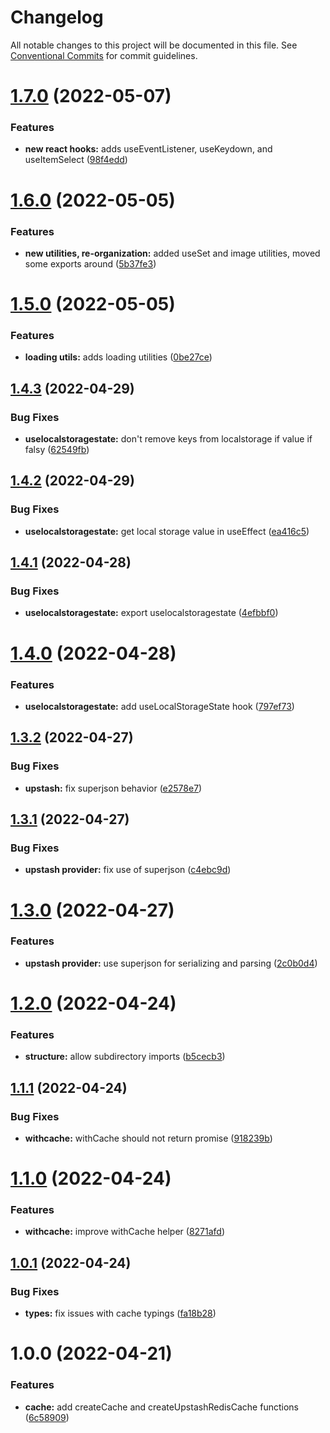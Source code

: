 # Changelog

All notable changes to this project will be documented in this file. See
[Conventional Commits](https://conventionalcommits.org) for commit guidelines.

# [1.7.0](https://github.com/jonbilous/utils/compare/v1.6.0...v1.7.0) (2022-05-07)


### Features

* **new react hooks:** adds useEventListener, useKeydown, and useItemSelect ([98f4edd](https://github.com/jonbilous/utils/commit/98f4edd166f96740ff0cca47ffb67d27b4a62100))

# [1.6.0](https://github.com/jonbilous/utils/compare/v1.5.0...v1.6.0) (2022-05-05)


### Features

* **new utilities, re-organization:** added useSet and image utilities, moved some exports around ([5b37fe3](https://github.com/jonbilous/utils/commit/5b37fe3ceaa01313c57615d021a03fdc4c8ceab0))

# [1.5.0](https://github.com/jonbilous/utils/compare/v1.4.3...v1.5.0) (2022-05-05)


### Features

* **loading utils:** adds loading utilities ([0be27ce](https://github.com/jonbilous/utils/commit/0be27ce1d3e4e7ec777c74055048f5dbf09f79c5))

## [1.4.3](https://github.com/jonbilous/utils/compare/v1.4.2...v1.4.3) (2022-04-29)


### Bug Fixes

* **uselocalstoragestate:** don't remove keys from localstorage if value if falsy ([62549fb](https://github.com/jonbilous/utils/commit/62549fbbaead93c001009d97779f3db7eee25214))

## [1.4.2](https://github.com/jonbilous/utils/compare/v1.4.1...v1.4.2) (2022-04-29)


### Bug Fixes

* **uselocalstoragestate:** get local storage value in useEffect ([ea416c5](https://github.com/jonbilous/utils/commit/ea416c53f0828d3b5d7923233416276325564f23))

## [1.4.1](https://github.com/jonbilous/utils/compare/v1.4.0...v1.4.1) (2022-04-28)


### Bug Fixes

* **uselocalstoragestate:** export uselocalstoragestate ([4efbbf0](https://github.com/jonbilous/utils/commit/4efbbf0dd9e9295154dc928c0c0f702650b1fa80))

# [1.4.0](https://github.com/jonbilous/utils/compare/v1.3.2...v1.4.0) (2022-04-28)


### Features

* **uselocalstoragestate:** add useLocalStorageState hook ([797ef73](https://github.com/jonbilous/utils/commit/797ef73c936f274357d6b0d5f7d1b9fea8065f4b))

## [1.3.2](https://github.com/jonbilous/utils/compare/v1.3.1...v1.3.2) (2022-04-27)


### Bug Fixes

* **upstash:** fix superjson behavior ([e2578e7](https://github.com/jonbilous/utils/commit/e2578e74c9cee0581b262c6b01d5b16c29c1456d))

## [1.3.1](https://github.com/jonbilous/utils/compare/v1.3.0...v1.3.1) (2022-04-27)


### Bug Fixes

* **upstash provider:** fix use of superjson ([c4ebc9d](https://github.com/jonbilous/utils/commit/c4ebc9d93decd7f59986ef49f29e360e241b8e16))

# [1.3.0](https://github.com/jonbilous/utils/compare/v1.2.0...v1.3.0) (2022-04-27)


### Features

* **upstash provider:** use superjson for serializing and parsing ([2c0b0d4](https://github.com/jonbilous/utils/commit/2c0b0d411a00d464261b17fd0a7fc54f927285a8))

# [1.2.0](https://github.com/jonbilous/utils/compare/v1.1.1...v1.2.0) (2022-04-24)


### Features

* **structure:** allow subdirectory imports ([b5cecb3](https://github.com/jonbilous/utils/commit/b5cecb38245b004611a24f723abc10a2e160d68f))

## [1.1.1](https://github.com/jonbilous/utils/compare/v1.1.0...v1.1.1) (2022-04-24)


### Bug Fixes

* **withcache:** withCache should not return promise ([918239b](https://github.com/jonbilous/utils/commit/918239b38eea9959b201a58f2a7a0e954d178a00))

# [1.1.0](https://github.com/jonbilous/utils/compare/v1.0.1...v1.1.0) (2022-04-24)


### Features

* **withcache:** improve withCache helper ([8271afd](https://github.com/jonbilous/utils/commit/8271afda266bafb2b72ce711b28a5c93c806524b))

## [1.0.1](https://github.com/jonbilous/utils/compare/v1.0.0...v1.0.1) (2022-04-24)


### Bug Fixes

* **types:** fix issues with cache typings ([fa18b28](https://github.com/jonbilous/utils/commit/fa18b286435863a0e26bdd6f7e5ad020321d4fbc))

# 1.0.0 (2022-04-21)


### Features

* **cache:** add createCache and createUpstashRedisCache functions ([6c58909](https://github.com/jonbilous/utils/commit/6c589091a6265c02005fd7e5a7ecc475d29a47e0))
